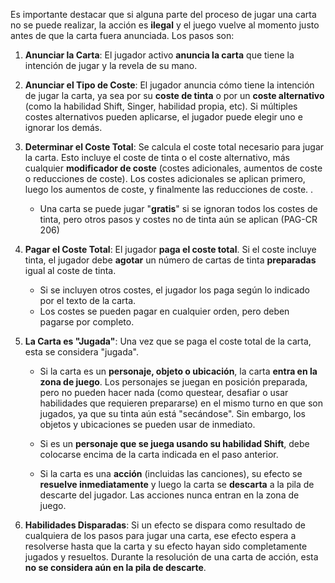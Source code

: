 Es importante destacar que si alguna parte del proceso de jugar una carta no se puede realizar, la acción es **ilegal** y el juego vuelve al momento justo antes de que la carta fuera anunciada. Los pasos son:

1. **Anunciar la Carta**: El jugador activo **anuncia la carta** que tiene la intención de jugar y la revela de su mano.

2. **Anunciar el Tipo de Coste**: El jugador anuncia cómo tiene la intención de jugar la carta, ya sea por su **coste de tinta** o por un **coste alternativo** (como la habilidad Shift, Singer, habilidad propia, etc). Si múltiples costes alternativos pueden aplicarse, el jugador puede elegir uno e ignorar los demás.

3. **Determinar el Coste Total**: Se calcula el coste total necesario para jugar la carta. Esto incluye el coste de tinta o el coste alternativo, más cualquier **modificador de coste** (costes adicionales, aumentos de coste o reducciones de coste). Los costes adicionales se aplican primero, luego los aumentos de coste, y finalmente las reducciones de coste. . 
	- Una carta se puede jugar "**gratis**" si se ignoran todos los costes de tinta, pero otros pasos y costes no de tinta aún se aplican (PAG-CR 206)

4. **Pagar el Coste Total**: El jugador **paga el coste total**. Si el coste incluye tinta, el jugador debe **agotar** un número de cartas de tinta **preparadas** igual al coste de tinta.
	- Si se incluyen otros costes, el jugador los paga según lo indicado por el texto de la carta.
	- Los costes se pueden pagar en cualquier orden, pero deben pagarse por completo.

5. **La Carta es "Jugada"**: Una vez que se paga el coste total de la carta, esta se considera "jugada".
	- Si la carta es un **personaje, objeto o ubicación**, la carta **entra en la zona de juego**. Los personajes se juegan en posición preparada, pero no pueden hacer nada (como questear, desafiar o usar habilidades que requieren prepararse) en el mismo turno en que son jugados, ya que su tinta aún está "secándose". Sin embargo, los objetos y ubicaciones se pueden usar de inmediato.
	
	- Si es un **personaje que se juega usando su habilidad Shift**, debe colocarse encima de la carta indicada en el paso anterior.

	- Si la carta es una **acción** (incluidas las canciones), su efecto se **resuelve inmediatamente** y luego la carta se **descarta** a la pila de descarte del jugador. Las acciones nunca entran en la zona de juego.

6. **Habilidades Disparadas**: Si un efecto se dispara como resultado de cualquiera de los pasos para jugar una carta, ese efecto espera a resolverse hasta que la carta y su efecto hayan sido completamente jugados y resueltos. Durante la resolución de una carta de acción, esta **no se considera aún en la pila de descarte**.